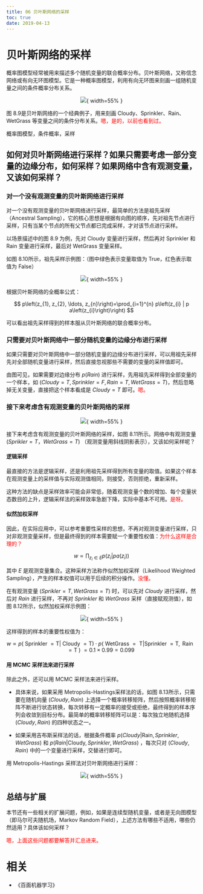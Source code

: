 ```yaml
---
title: 06 贝叶斯网络的采样
toc: true
date: 2019-04-13
---
```

# 贝叶斯网络的采样

概率图模型经常被用来描述多个随机变量的联合概率分布。贝叶斯网络，又称信念网络或有向无环图模型。它是一种概率图模型，利用有向无环图来刻画一组随机变量之间的条件概率分布关系。

<center>

![](http://images.iterate.site/blog/image/20190413/oF9mGlk5miP3.png?imageslim){ width=55% }

</center>

图 8.9是贝叶斯网络的一个经典例子，用来刻画 Cloudy、Sprinkler、Rain、WetGrass 等变量之间的条件分布关系。<span style="color:red;">嗯，是的，以前也看到过。</span>

概率图模型，条件概率，采样

## 如何对贝叶斯网络进行采样？如果只需要考虑一部分变量的边缘分布，如何采样？如果网络中含有观测变量，又该如何采样？

### 对一个没有观测变量的贝叶斯网络进行采样

对一个没有观测变量的贝叶斯网络进行采样，最简单的方法是祖先采样（Ancestral Sampling），它的核心思想是根据有向图的顺序，先对祖先节点进行采样，只有当某个节点的所有父节点都已完成采样，才对该节点进行采样。

以场景描述中的图 8.9 为例，先对 Cloudy 变量进行采样，然后再对 Sprinkler 和 Rain 变量进行采样，最后对 WetGrass 变量采样。

如图 8.10所示，祖先采样示例图：（图中绿色表示变量取值为 True，红色表示取值为 False）

<center>

![](http://images.iterate.site/blog/image/20190413/tyLUtmLGtpKB.png?imageslim){ width=55% }

</center>

根据贝叶斯网络的全概率公式：

$$
p\left(z_{1}, z_{2}, \ldots, z_{n}\right)=\prod_{i=1}^{n} p\left(z_{i} | p a\left(z_{i}\right)\right)
$$

可以看出祖先采样得到的样本服从贝叶斯网络的联合概率分布。


### 只需要对贝叶斯网络中一部分随机变量的边缘分布进行采样

如果只需要对贝叶斯网络中一部分随机变量的边缘分布进行采样，可以用祖先采样先对全部随机变量进行采样，然后直接忽视那些不需要的变量的采样值即可。

由图可见，如果需要对边缘分布 $p(Rain)$ 进行采样，先用祖先采样得到全部变量的一个样本，如 $(Cloudy=T,Sprinkler=F,Rain=T,WetGrass=T)$，然后忽略掉无关变量，直接把这个样本看成是 $Cloudy=T$ 即可。<span style="color:red;">嗯。</span>


### 接下来考虑含有观测变量的贝叶斯网络的采样

<center>

![](http://images.iterate.site/blog/image/20190413/lTWMvQSeqO0t.png?imageslim){ width=55% }

</center>

接下来考虑含有观测变量的贝叶斯网络的采样，如图 8.11所示。网络中有观测变量 $(Sprikler=T，WetGrass=T)$ （观测变量用斜线阴影表示），又该如何采样呢？


#### 逻辑采样

最直接的方法是逻辑采样，还是利用祖先采样得到所有变量的取值。如果这个样本在观测变量上的采样值与实际观测值相同，则接受，否则拒绝，重新采样。

这种方法的缺点是采样效率可能会非常低，随着观测变量个数的增加、每个变量状态数目的上升，逻辑采样法的采样效率急剧下降，实际中基本不可用。<span style="color:red;">是呀。</span>

#### 似然加权采样

因此，在实际应用中，可以参考重要性采样的思想，不再对观测变量进行采样，只对非观测变量采样，但是最终得到的样本需要赋一个重要性权值：<span style="color:red;">为什么这样是合理的？</span>

$$
w \propto \prod_{z_{i} \in E} p\left(z_{i} | p a\left(z_{i}\right)\right)\tag{8.21}
$$


其中 $E$ 是观测变量集合。这种采样方法称作似然加权采样（Likelihood Weighted Sampling），产生的样本权值可以用于后续的积分操作。<span style="color:red;">没懂。</span>

在有观测变量 $(Sprikler=T,WetGrass=T)$ 时，可以先对 $Cloudy$ 进行采样，然后对 $Rain$ 进行采样，不再对 $Sprinkler$ 和 $WetGrass$ 采样（直接赋观测值），如图 8.12所示，似然加权采样示例图：

<center>

![](http://images.iterate.site/blog/image/20190413/XbmlYCv1UuR9.png?imageslim){ width=55% }

</center>

这样得到的样本的重要性权值为：

$$
w \propto p(\text { Sprinkler }=\mathrm{T} | \text { Cloudy }=\mathrm{T}) \cdot
p(\text { WetGrass }=\text { T|Sprinkler }=\mathrm{T}, \text { Rain }=\mathrm{T} \text { ) } =0.1\times 0.99=0.099
$$

#### 用 MCMC 采样法来进行采样

除此之外，还可以用 MCMC 采样法来进行采样。

- 具体来说，如果采用 Metropolis-Hastings采样法的话，如图 8.13所示，只需要在随机向量 $(Cloudy , Rain)$ 上选择一个概率转移矩阵，然后按照概率转移矩阵不断进行状态转换，每次转移有一定概率的接受或拒绝，最终得到的样本序列会收敛到目标分布。最简单的概率转移矩阵可以是：每次独立地随机选择 $(Cloudy , Rain)$ 的四种状态之一。

- 如果采用吉布斯采样法的话，根据条件概率 $p(Cloudy| \mathrm{Rain}, Sprinkler, WetGrass)$  和 $p(Rain| \mathrm{Cloudy}, Sprinkler, WetGrass)$ ，每次只对 $(Cloudy, Rain)$ 中的一个变量进行采样，交替进行即可。

用 Metropolis-Hastings 采样法对贝叶斯网络进行采样：

<center>

![](http://images.iterate.site/blog/image/20190413/7LuiSH68Leok.png?imageslim){ width=55% }

</center>


## 总结与扩展

本节还有一些相关的扩展问题，例如，如果是连续型随机变量，或者是无向图模型（即马尔可夫随机场，Markov Random Field），上述方法有哪些不适用，哪些仍然适用？具体该如何采样？

<span style="color:red;">嗯，上面这些问题都要解答并汇总进来。</span>



# 相关

- 《百面机器学习》

